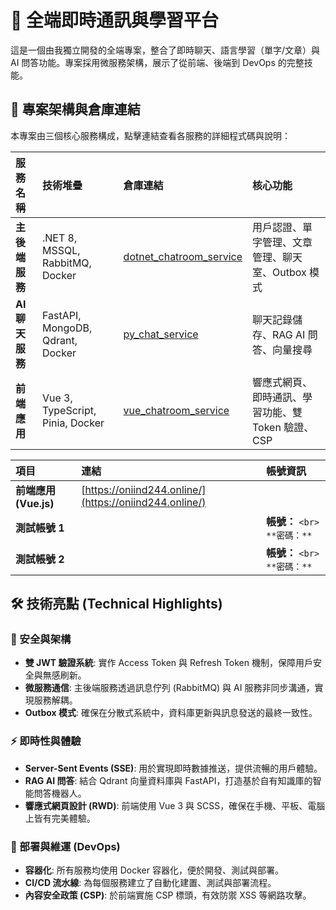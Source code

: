 # 🚀 全端即時通訊與學習平台

這是一個由我獨立開發的全端專案，整合了即時聊天、語言學習（單字/文章）與 AI 問答功能。專案採用微服務架構，展示了從前端、後端到 DevOps 的完整技能。

## 📁 專案架構與倉庫連結

本專案由三個核心服務構成，點擊連結查看各服務的詳細程式碼與說明：

| 服務名稱 | 技術堆疊 | 倉庫連結 | 核心功能 |
| :--- | :--- | :--- | :--- |
| **主後端服務** | .NET 8, MSSQL, RabbitMQ, Docker | [dotnet_chatroom_service](https://github.com/lauchiwai/dotnet_chatroom_service) | 用戶認證、單字管理、文章管理、聊天室、Outbox 模式 |
| **AI 聊天服務** | FastAPI, MongoDB, Qdrant, Docker | [py_chat_service](https://github.com/lauchiwai/py_chat_service) | 聊天記錄儲存、RAG AI 問答、向量搜尋 |
| **前端應用** | Vue 3, TypeScript, Pinia, Docker | [vue_chatroom_service](https://github.com/lauchiwai/vue_chatroom_service) | 響應式網頁、即時通訊、學習功能、雙 Token 驗證、CSP |

| 項目 | 連結 | 帳號資訊 |
| :--- | :--- | :--- |
| **前端應用 (Vue.js)** | [https://oniind244.online/](https://oniind244.online/) |  |
| **測試帳號 1** | | **帳號：** `` <br> **密碼：** `` |
| **測試帳號 2** | | **帳號：** `` <br> **密碼：** `` |

## 🛠️ 技術亮點 (Technical Highlights)

### 🔐 安全與架構
- **雙 JWT 驗證系統**: 實作 Access Token 與 Refresh Token 機制，保障用戶安全與無感刷新。
- **微服務通信**: 主後端服務透過訊息佇列 (RabbitMQ) 與 AI 服務非同步溝通，實現服務解耦。
- **Outbox 模式**: 確保在分散式系統中，資料庫更新與訊息發送的最終一致性。

### ⚡ 即時性與體驗
- **Server-Sent Events (SSE)**: 用於實現即時數據推送，提供流暢的用戶體驗。
- **RAG AI 問答**: 結合 Qdrant 向量資料庫與 FastAPI，打造基於自有知識庫的智能問答機器人。
- **響應式網頁設計 (RWD)**: 前端使用 Vue 3 與 SCSS，確保在手機、平板、電腦上皆有完美體驗。

### 🚀 部署與維運 (DevOps)
- **容器化**: 所有服務均使用 Docker 容器化，便於開發、測試與部署。
- **CI/CD 流水線**: 為每個服務建立了自動化建置、測試與部署流程。
- **內容安全政策 (CSP)**: 於前端實施 CSP 標頭，有效防禦 XSS 等網路攻擊。

